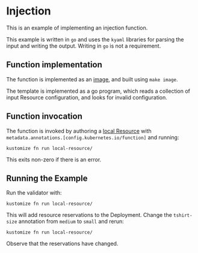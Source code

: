 # Injection

This is an example of implementing an injection function.

This example is written in `go` and uses the `kyaml` libraries for parsing the
input and writing the output.  Writing in `go` is not a requirement.

## Function implementation

The function is implemented as an [image](image), and built using `make image`.

The template is implemented as a go program, which reads a collection of input
Resource configuration, and looks for invalid configuration.

## Function invocation

The function is invoked by authoring a [local Resource](local-resource)
with `metadata.annotations.[config.kubernetes.io/function]` and running:

    kustomize fn run local-resource/

This exits non-zero if there is an error.

## Running the Example

Run the validator with:

    kustomize fn run local-resource/

This will add resource reservations to the Deployment.  Change the `tshirt-size`
annotation from `medium` to `small` and rerun:

    kustomize fn run local-resource/

Observe that the reservations have changed.
